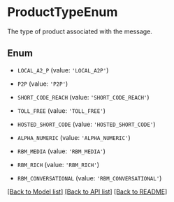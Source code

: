 # ProductTypeEnum

The type of product associated with the message.

## Enum

* `LOCAL_A2_P` (value: `'LOCAL_A2P'`)

* `P2P` (value: `'P2P'`)

* `SHORT_CODE_REACH` (value: `'SHORT_CODE_REACH'`)

* `TOLL_FREE` (value: `'TOLL_FREE'`)

* `HOSTED_SHORT_CODE` (value: `'HOSTED_SHORT_CODE'`)

* `ALPHA_NUMERIC` (value: `'ALPHA_NUMERIC'`)

* `RBM_MEDIA` (value: `'RBM_MEDIA'`)

* `RBM_RICH` (value: `'RBM_RICH'`)

* `RBM_CONVERSATIONAL` (value: `'RBM_CONVERSATIONAL'`)

[[Back to Model list]](../README.md#documentation-for-models) [[Back to API list]](../README.md#documentation-for-api-endpoints) [[Back to README]](../README.md)


